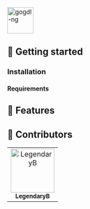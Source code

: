 <img alt="gogdl-ng" height="60" src="https://raw.githubusercontent.com/LegendaryB/assets/dev/static/banner.png">

## 🏁 Getting started

### Installation

#### Requirements

## 🎯 Features

## 🔨 Contributors

<!-- readme: contributors -start -->
<table>
<tr>
    <td align="center">
        <a href="https://github.com/LegendaryB">
            <img src="https://avatars.githubusercontent.com/u/6391022?v=4" width="100;" alt="LegendaryB"/>
            <br />
            <sub><b>LegendaryB</b></sub>
        </a>
    </td></tr>
</table>
<!-- readme: contributors -end -->
